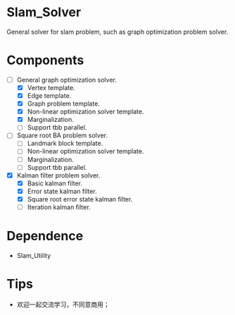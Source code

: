 # Slam_Solver
General solver for slam problem, such as graph optimization problem solver.

# Components
- [ ] General graph optimization solver.
    - [x] Vertex template.
    - [x] Edge template.
    - [x] Graph problem template.
    - [x] Non-linear optimization solver template.
    - [x] Marginalization.
    - [ ] Support tbb parallel.
- [ ] Square root BA problem solver.
    - [ ] Landmark block template.
    - [ ] Non-linear optimization solver template.
    - [ ] Marginalization.
    - [ ] Support tbb parallel.
- [x] Kalman filter problem solver.
    - [x] Basic kalman filter.
    - [x] Error state kalman filter.
    - [x] Square root error state kalman filter.
    - [ ] Iteration kalman filter.

# Dependence
- Slam_Utility

# Tips
- 欢迎一起交流学习，不同意商用；
